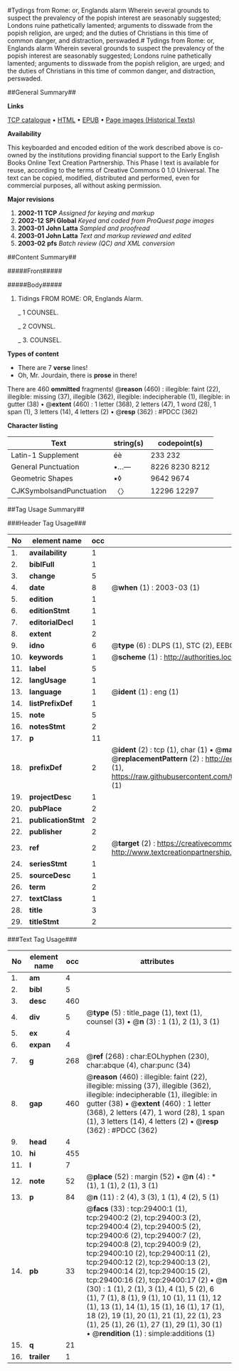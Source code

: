 #Tydings from Rome: or, Englands alarm Wherein several grounds to suspect the prevalency of the popish interest are seasonably suggested; Londons ruine pathetically lamented; arguments to disswade from the popish religion, are urged; and the duties of Christians in this time of common danger, and distraction, perswaded.#
Tydings from Rome: or, Englands alarm Wherein several grounds to suspect the prevalency of the popish interest are seasonably suggested; Londons ruine pathetically lamented; arguments to disswade from the popish religion, are urged; and the duties of Christians in this time of common danger, and distraction, perswaded.

##General Summary##

**Links**

[TCP catalogue](http://www.ota.ox.ac.uk/tcp/)  • 
[HTML](http://tei.it.ox.ac.uk/tcp/Texts-HTML/free/A62/A62534.html)  • 
[EPUB](http://tei.it.ox.ac.uk/tcp/Texts-EPUB/free/A62/A62534.epub) • 
[Page images (Historical Texts)](https://data.historicaltexts.jisc.ac.uk/view?pubId=eebo-99825033e&pageId=eebo-99825033e-29400-1)

**Availability**

This keyboarded and encoded edition of the
	       work described above is co-owned by the institutions
	       providing financial support to the Early English Books
	       Online Text Creation Partnership. This Phase I text is
	       available for reuse, according to the terms of Creative
	       Commons 0 1.0 Universal. The text can be copied,
	       modified, distributed and performed, even for
	       commercial purposes, all without asking permission.

**Major revisions**

1. __2002-11__ __TCP__ *Assigned for keying and markup*
1. __2002-12__ __SPi Global__ *Keyed and coded from ProQuest page images*
1. __2003-01__ __John Latta__ *Sampled and proofread*
1. __2003-01__ __John Latta__ *Text and markup reviewed and edited*
1. __2003-02__ __pfs__ *Batch review (QC) and XML conversion*

##Content Summary##

#####Front#####

#####Body#####

1. Tidings FROM ROME: OR, Englands Alarm.

    _ 1 COUNSEL.

    _ 2 COVNSL.

    _ 3. COUNSEL.

**Types of content**

  * There are 7 **verse** lines!
  * Oh, Mr. Jourdain, there is **prose** in there!

There are 460 **ommitted** fragments! 
 @__reason__ (460) : illegible: faint (22), illegible: missing (37), illegible (362), illegible: indecipherable (1), illegible: in gutter (38)  •  @__extent__ (460) : 1 letter (368), 2 letters (47), 1 word (28), 1 span (1), 3 letters (14), 4 letters (2)  •  @__resp__ (362) : #PDCC (362)

**Character listing**


|Text|string(s)|codepoint(s)|
|---|---|---|
|Latin-1 Supplement|éè|233 232|
|General Punctuation|•…—|8226 8230 8212|
|Geometric Shapes|▪◊|9642 9674|
|CJKSymbolsandPunctuation|〈〉|12296 12297|

##Tag Usage Summary##

###Header Tag Usage###

|No|element name|occ|attributes|
|---|---|---|---|
|1.|__availability__|1||
|2.|__biblFull__|1||
|3.|__change__|5||
|4.|__date__|8| @__when__ (1) : 2003-03 (1)|
|5.|__edition__|1||
|6.|__editionStmt__|1||
|7.|__editorialDecl__|1||
|8.|__extent__|2||
|9.|__idno__|6| @__type__ (6) : DLPS (1), STC (2), EEBO-CITATION (1), PROQUEST (1), VID (1)|
|10.|__keywords__|1| @__scheme__ (1) : http://authorities.loc.gov/ (1)|
|11.|__label__|5||
|12.|__langUsage__|1||
|13.|__language__|1| @__ident__ (1) : eng (1)|
|14.|__listPrefixDef__|1||
|15.|__note__|5||
|16.|__notesStmt__|2||
|17.|__p__|11||
|18.|__prefixDef__|2| @__ident__ (2) : tcp (1), char (1)  •  @__matchPattern__ (2) : ([0-9\-]+):([0-9IVX]+) (1), (.+) (1)  •  @__replacementPattern__ (2) : http://eebo.chadwyck.com/downloadtiff?vid=$1&page=$2 (1), https://raw.githubusercontent.com/textcreationpartnership/Texts/master/tcpchars.xml#$1 (1)|
|19.|__projectDesc__|1||
|20.|__pubPlace__|2||
|21.|__publicationStmt__|2||
|22.|__publisher__|2||
|23.|__ref__|2| @__target__ (2) : https://creativecommons.org/publicdomain/zero/1.0/ (1), http://www.textcreationpartnership.org/docs/. (1)|
|24.|__seriesStmt__|1||
|25.|__sourceDesc__|1||
|26.|__term__|2||
|27.|__textClass__|1||
|28.|__title__|3||
|29.|__titleStmt__|2||


###Text Tag Usage###

|No|element name|occ|attributes|
|---|---|---|---|
|1.|__am__|4||
|2.|__bibl__|5||
|3.|__desc__|460||
|4.|__div__|5| @__type__ (5) : title_page (1), text (1), counsel (3)  •  @__n__ (3) : 1 (1), 2 (1), 3 (1)|
|5.|__ex__|4||
|6.|__expan__|4||
|7.|__g__|268| @__ref__ (268) : char:EOLhyphen (230), char:abque (4), char:punc (34)|
|8.|__gap__|460| @__reason__ (460) : illegible: faint (22), illegible: missing (37), illegible (362), illegible: indecipherable (1), illegible: in gutter (38)  •  @__extent__ (460) : 1 letter (368), 2 letters (47), 1 word (28), 1 span (1), 3 letters (14), 4 letters (2)  •  @__resp__ (362) : #PDCC (362)|
|9.|__head__|4||
|10.|__hi__|455||
|11.|__l__|7||
|12.|__note__|52| @__place__ (52) : margin (52)  •  @__n__ (4) : * (1), 1 (1), 2 (1), 3 (1)|
|13.|__p__|84| @__n__ (11) : 2 (4), 3 (3), 1 (1), 4 (2), 5 (1)|
|14.|__pb__|33| @__facs__ (33) : tcp:29400:1 (1), tcp:29400:2 (2), tcp:29400:3 (2), tcp:29400:4 (2), tcp:29400:5 (2), tcp:29400:6 (2), tcp:29400:7 (2), tcp:29400:8 (2), tcp:29400:9 (2), tcp:29400:10 (2), tcp:29400:11 (2), tcp:29400:12 (2), tcp:29400:13 (2), tcp:29400:14 (2), tcp:29400:15 (2), tcp:29400:16 (2), tcp:29400:17 (2)  •  @__n__ (30) : 1 (1), 2 (1), 3 (1), 4 (1), 5 (2), 6 (1), 7 (1), 8 (1), 9 (1), 10 (1), 11 (1), 12 (1), 13 (1), 14 (1), 15 (1), 16 (1), 17 (1), 18 (2), 19 (1), 20 (1), 21 (1), 22 (1), 23 (1), 25 (1), 26 (1), 27 (1), 29 (1), 30 (1)  •  @__rendition__ (1) : simple:additions (1)|
|15.|__q__|21||
|16.|__trailer__|1||
